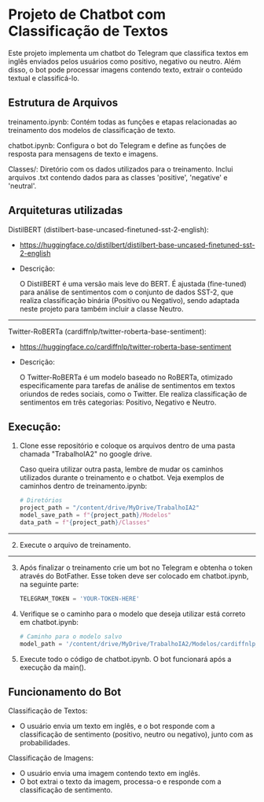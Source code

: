 # Projeto de Chatbot com Classificação de Textos

Este projeto implementa um chatbot do Telegram que classifica textos em inglês enviados pelos usuários como positivo, negativo ou neutro. Além disso, o bot pode processar imagens contendo texto, extrair o conteúdo textual e classificá-lo.


## Estrutura de Arquivos

treinamento.ipynb: Contém todas as funções e etapas relacionadas ao treinamento dos modelos de classificação de texto.

chatbot.ipynb: Configura o bot do Telegram e define as funções de resposta para mensagens de texto e imagens.

Classes/: Diretório com os dados utilizados para o treinamento. Inclui arquivos .txt contendo dados para as classes 'positive', 'negative' e 'neutral'.

## Arquiteturas utilizadas
DistilBERT (distilbert-base-uncased-finetuned-sst-2-english):

- https://huggingface.co/distilbert/distilbert-base-uncased-finetuned-sst-2-english

- Descrição:

    O DistilBERT é uma versão mais leve do BERT. É ajustada (fine-tuned) para análise de sentimentos com o conjunto de dados SST-2, que realiza classificação binária (Positivo ou Negativo), sendo adaptada neste projeto para também incluir a classe Neutro.

---

Twitter-RoBERTa (cardiffnlp/twitter-roberta-base-sentiment):

- https://huggingface.co/cardiffnlp/twitter-roberta-base-sentiment

- Descrição:

    O Twitter-RoBERTa é um modelo baseado no RoBERTa, otimizado especificamente para tarefas de análise de sentimentos em textos oriundos de redes sociais, como o Twitter.
    Ele realiza classificação de sentimentos em três categorias: Positivo, Negativo e Neutro.


    
## Execução:

1. Clone esse repositório e coloque os arquivos dentro de uma pasta chamada "TrabalhoIA2" no google drive. 

    Caso queira utilizar outra pasta, lembre de mudar os caminhos utilizados durante o treinamento e o chatbot. Veja exemplos de caminhos dentro de treinamento.ipynb: 

    ```python
    # Diretórios
    project_path = "/content/drive/MyDrive/TrabalhoIA2"
    model_save_path = f"{project_path}/Modelos"
    data_path = f"{project_path}/Classes"
    ```
---
2. Execute o arquivo de treinamento.
---
3. Após finalizar o treinamento crie um bot no Telegram e obtenha o token através do BotFather. Esse token deve ser colocado em chatbot.ipynb, na seguinte parte:

    ```python
    TELEGRAM_TOKEN = 'YOUR-TOKEN-HERE'
    ```
4. Verifique se o caminho para o modelo que deseja utilizar está correto em chatbot.ipynb: 
    ```python
    # Caminho para o modelo salvo
    model_path = '/content/drive/MyDrive/TrabalhoIA2/Modelos/cardiffnlp_twitter-roberta-base-sentiment'
    ```

5. Execute todo o código de chatbot.ipynb. O bot funcionará após a execução da main().

## Funcionamento do Bot

Classificação de Textos:

- O usuário envia um texto em inglês, e o bot responde com a classificação de sentimento (positivo, neutro ou negativo), junto com as probabilidades.

Classificação de Imagens:

- O usuário envia uma imagem contendo texto em inglês.
- O bot extrai o texto da imagem, processa-o e responde com a classificação de sentimento.